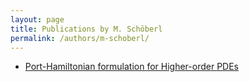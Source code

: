 ```yaml
---
layout: page
title: Publications by M. Schöberl
permalink: /authors/m-schoberl/
---
```


- [Port-Hamiltonian formulation for Higher-order PDEs](../../port-hamiltonian-formulation-for-higher-order-pdes)

